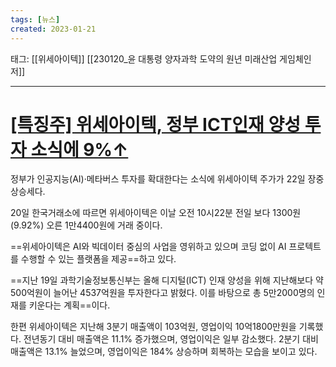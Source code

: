 ```yaml
---
tags: [뉴스]
created: 2023-01-21
---
```


태그: [[위세아이텍]]
	[[230120_윤 대통령 양자과학 도약의 원년 미래산업 게임체인저]]
___

# [[특징주] 위세아이텍, 정부 ICT인재 양성 투자 소식에 9%↑](https://n.news.naver.com/article/417/0000888608?sid=101)

정부가 인공지능(AI)·메타버스 투자를 확대한다는 소식에 위세아이텍 주가가 22일 장중 상승세다.   

20일 한국거래소에 따르면 위세아이텍은 이날 오전 10시22분 전일 보다 1300원(9.92%) 오른 1만4400원에 거래 중이다.

==위세아이텍은 AI와 빅데이터 중심의 사업을 영위하고 있으며 코딩 없이 AI 프로텍트를 수행할 수 있는 플랫폼을 제공==하고 있다.

==지난 19일 과학기술정보통신부는 올해 디지털(ICT) 인재 양성을 위해 지난해보다 약 500억원이 늘어난 4537억원을 투자한다고 밝혔다. 이를 바탕으로 총 5만2000명의 인재를 키운다는 계획==이다.

한편 위세아이텍은 지난해 3분기 매출액이 103억원, 영업이익 10억1800만원을 기록했다. 전년동기 대비 매출액은 11.1% 증가했으며, 영업이익은 일부 감소했다. 2분기 대비 매출액은 13.1% 늘었으며, 영업이익은 184% 상승하며 회복하는 모습을 보이고 있다.
